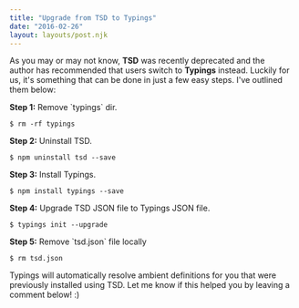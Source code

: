 ```yaml
---
title: "Upgrade from TSD to Typings"
date: "2016-02-26"
layout: layouts/post.njk
---
```


As you may or may not know, **TSD** was recently deprecated and the author has recommended that users switch to **Typings** instead. Luckily for us, it's something that can be done in just a few easy steps. I've outlined them below:

**Step 1:** Remove \`typings\` dir.

`$ rm -rf typings`

**Step 2:** Uninstall TSD.

`$ npm uninstall tsd --save`

**Step 3:** Install Typings.

`$ npm install typings --save`

**Step 4:** Upgrade TSD JSON file to Typings JSON file.

`$ typings init --upgrade`

**Step 5:** Remove \`tsd.json\` file locally

`$ rm tsd.json`

Typings will automatically resolve ambient definitions for you that were previously installed using TSD. Let me know if this helped you by leaving a comment below! :)
